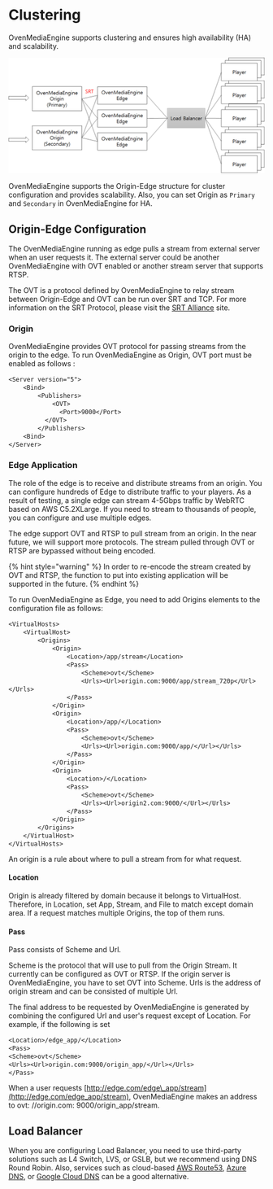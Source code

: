 # Clustering

OvenMediaEngine supports clustering and ensures high availability \(HA\) and scalability.

![](.gitbook/assets/image.png)

OvenMediaEngine supports the Origin-Edge structure  for cluster configuration and provides scalability. Also, you can set Origin as `Primary` and `Secondary` in OvenMediaEngine for HA.

## Origin-Edge Configuration

The OvenMediaEngine running as edge pulls a stream from external server when an user requests it. The external server could be another OvenMediaEngine with OVT enabled or another stream server that supports RTSP. 

The OVT is a protocol defined by OvenMediaEngine to relay stream between Origin-Edge and OVT can be run over SRT and TCP. For more information on the SRT Protocol, please visit the [SRT Alliance](https://www.srtalliance.org/) site.

### Origin 

OvenMediaEngine provides OVT protocol for passing streams from the origin to the edge. To run OvenMediaEngine as Origin, OVT port must be enabled as follows :

```markup
<Server version="5">
	<Bind>
		<Publishers>
			<OVT>
			  <Port>9000</Port>
		  </OVT>
		</Publishers>
	<Bind>
</Server>
```

### Edge Application

The role of the edge is to receive and distribute streams from an origin. You can configure hundreds of Edge to distribute traffic to your players. As a result of testing, a single edge can stream 4-5Gbps traffic by WebRTC based on AWS C5.2XLarge. If you need to stream to thousands of people, you can configure and use multiple edges.

The edge support OVT and RTSP to pull stream from an origin. In the near future, we will support more protocols. The stream pulled through OVT or RTSP are bypassed without being encoded. 

{% hint style="warning" %}
In order to re-encode the stream created by OVT and RTSP, the function to put into existing application will be supported in the future.
{% endhint %}

To run OvenMediaEngine as Edge, you need to add Origins elements to the configuration file as follows:

```markup
<VirtualHosts>
	<VirtualHost>
		<Origins>
			<Origin>
				<Location>/app/stream</Location>
				<Pass>
					<Scheme>ovt</Scheme>
					<Urls><Url>origin.com:9000/app/stream_720p</Url></Urls>
				</Pass>
			</Origin>
			<Origin>
				<Location>/app/</Location>
				<Pass>
					<Scheme>ovt</Scheme>
					<Urls><Url>origin.com:9000/app/</Url></Urls>
				</Pass>
			</Origin>
			<Origin>
				<Location>/</Location>
				<Pass>
					<Scheme>ovt</Scheme>
					<Urls><Url>origin2.com:9000/</Url></Urls>
				</Pass>
			</Origin>
		</Origins>
	</VirtualHost>
</VirtualHosts>
```

An origin is a rule about where to pull a stream from for what request. 

#### Location

Origin is already filtered by domain because it belongs to VirtualHost. Therefore, in Location, set App, Stream, and File to match except domain area. If a request matches multiple Origins, the top of them runs.

#### Pass

Pass consists of Scheme and Url. 

Scheme is the protocol that will use to pull from the Origin Stream. It currently can be configured as OVT or RTSP. If the origin server is OvenMediaEngine, you have to set OVT into Scheme. Urls is the address of origin stream and can be consisted of multiple Url.  

The final address to be requested by OvenMediaEngine is generated by combining the configured Url and user's request except of Location. For example, if the following is set

```markup
<Location>/edge_app/</Location>
<Pass>
<Scheme>ovt</Scheme>
<Urls><Url>origin.com:9000/origin_app/</Url></Urls>
</Pass>
```

When a user requests [http://edge.com/edge\_app/stream](http://edge.com/edge_app/stream), OvenMediaEngine makes an address to ovt: //origin.com: 9000/origin\_app/stream.

## Load Balancer

When you are configuring Load Balancer, you need to use third-party solutions such as L4 Switch, LVS, or GSLB, but we recommend using DNS Round Robin. Also, services such as cloud-based [AWS Route53](https://aws.amazon.com/route53/?nc1=h_ls), [Azure DNS](https://azure.microsoft.com/en-us/services/dns/), or [Google Cloud DNS](https://cloud.google.com/dns/) can be a good alternative.

